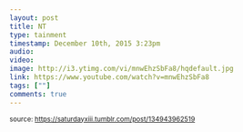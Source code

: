 ```yaml
---
layout: post
title: NT
type: tainment
timestamp: December 10th, 2015 3:23pm
audio: 
video: 
image: http://i3.ytimg.com/vi/mnwEhzSbFa8/hqdefault.jpg
link: https://www.youtube.com/watch?v=mnwEhzSbFa8
tags: [""]
comments: true
---
```

  
<small>source: https://saturdayxiii.tumblr.com/post/134943962519</small>